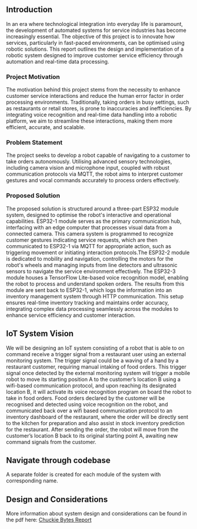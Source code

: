 ## Introduction
In an era where technological integration into everyday life is paramount, the development of automated systems for service industries has become increasingly essential. The objective of this project is to innovate how services, particularly in fast-paced environments, can be optimised using robotic solutions. This report outlines the design and implementation of a robotic system designed to improve customer service efficiency through automation and real-time data processing.

### Project Motivation
The motivation behind this project stems from the necessity to enhance customer service interactions and reduce the human error factor in order processing environments. Traditionally, taking orders in busy settings, such as restaurants or retail stores, is prone to inaccuracies and inefficiencies. By integrating voice recognition and real-time data handling into a robotic platform, we aim to streamline these interactions, making them more efficient, accurate, and scalable.
### Problem Statement
The project seeks to develop a robot capable of navigating to a customer to take orders autonomously. Utilising advanced sensory technologies, including camera vision and microphone input, coupled with robust communication protocols via MQTT, the robot aims to interpret customer gestures and vocal commands accurately to process orders effectively.
### Proposed Solution
The proposed solution is structured around a three-part ESP32 module system, designed to optimise the robot's interactive and operational capabilities. ESP32-1 module serves as the primary communication hub, interfacing with an edge computer that processes visual data from a connected camera. This camera system is programmed to recognize customer gestures indicating service requests, which are then communicated to ESP32-1 via MQTT for appropriate action, such as triggering movement or initiating interaction protocols.The ESP32-2 module is dedicated to mobility and navigation, controlling the motors for the robot's wheels and managing inputs from line detectors and ultrasonic sensors to navigate the service environment effectively.
The ESP32-3 module houses a TensorFlow Lite-based voice recognition model, enabling the robot to process and understand spoken orders. The results from this module are sent back to ESP32-1, which logs the information into an inventory management system through HTTP communication. This setup ensures real-time inventory tracking and maintains order accuracy, integrating complex data processing seamlessly across the modules to enhance service efficiency and customer interaction.

## IoT System Vision
We will be designing an IoT system consisting of a robot that is able to on command receive a trigger signal from a restaurant user using an external monitoring system. The trigger signal could be a waving of a hand by a restaurant customer, requiring manual intaking of food orders. This trigger signal once detected by the external monitoring system will trigger a mobile robot to move its starting position A to the customer’s location B using a wifi-based communication protocol, and upon reaching its designated location B, it will activate its voice recognition program on board the robot to take in food orders. Food orders declared by the customer will be recognised and detected using voice recognition on the robot, and communicated back over a wifi based communication protocol to an inventory dashboard of the restaurant, where the order will be directly sent to the kitchen for preparation and also assist in stock inventory prediction for the restaurant. After sending the order, the robot will move from the customer’s location B back to its original starting point A, awaiting new command signals from the customer.

## Navigate through codebase 
A separate folder is created for each module of the system with corresponding name. 

## Design and Considerations
More information about system design and considerations can be found in the pdf here: [Chuckie Bytes Report](ChuckieBytesReport.pdf)
